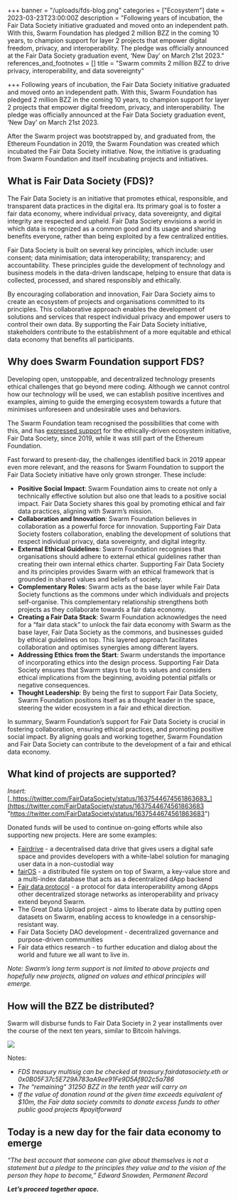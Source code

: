 +++
banner = "/uploads/fds-blog.png"
categories = ["Ecosystem"]
date = 2023-03-23T23:00:00Z
description = "Following years of incubation, the Fair Data Society initiative graduated and moved onto an independent path. With this, Swarm Foundation has pledged 2 million BZZ in the coming 10 years, to champion support for layer 2 projects that empower digital freedom, privacy, and interoperability. The pledge was officially announced at the Fair Data Society graduation event, ‘New Day’ on March 21st 2023."
references_and_footnotes = []
title = "Swarm commits 2 million BZZ to drive privacy, interoperability, and data sovereignty"

+++
Following years of incubation, the Fair Data Society initiative graduated and moved onto an independent path. With this, Swarm Foundation has pledged 2 million BZZ in the coming 10 years, to champion support for layer 2 projects that empower digital freedom, privacy, and interoperability. The pledge was officially announced at the Fair Data Society graduation event, ‘New Day’ on March 21st 2023.

After the Swarm project was bootstrapped by, and graduated from, the Ethereum Foundation in 2019, the Swarm Foundation was created which incubated the Fair Data Society initiative. Now, the initiative is graduating from Swarm Foundation and itself incubating projects and initiatives.

## **What is Fair Data Society (FDS)?**

The Fair Data Society is an initiative that promotes ethical, responsible, and transparent data practices in the digital era. Its primary goal is to foster a fair data economy, where individual privacy, data sovereignty, and digital integrity are respected and upheld. Fair Data Society envisions a world in which data is recognized as a common good and its usage and sharing benefits everyone, rather than being exploited by a few centralized entities.

Fair Data Society is built on several key principles, which include: user consent; data minimisation; data interoperability; transparency; and accountability. These principles guide the development of technology and business models in the data-driven landscape, helping to ensure that data is collected, processed, and shared responsibly and ethically.

By encouraging collaboration and innovation, Fair Dara Society aims to create an ecosystem of projects and organisations committed to its principles. This collaborative approach enables the development of solutions and services that respect individual privacy and empower users to control their own data. By supporting the Fair Data Society initiative, stakeholders contribute to the establishment of a more equitable and ethical data economy that benefits all participants.

## **Why does Swarm Foundation support FDS?**

Developing open, unstoppable, and decentralized technology presents ethical challenges that go beyond mere coding. Although we cannot control how our technology will be used, we can establish positive incentives and examples, aiming to guide the emerging ecosystem towards a future that minimises unforeseen and undesirable uses and behaviors.

The Swarm Foundation team recognised the possibilities that come with this, and has [expressed support](https://medium.com/fair-data-society/ethereums-swarm-is-first-to-join-fair-data-society-c17afe5ac3b7\]) for the ethically-driven ecosystem initiative, Fair Data Society, since 2019, while it was still part of the Ethereum Foundation.

Fast forward to present-day, the challenges identified back in 2019 appear even more relevant, and the reasons for Swarm Foundation to support the Fair Data Society initiative have only grown stronger. These include:

* **Positive Social Impact**: Swarm Foundation aims to create not only a technically effective solution but also one that leads to a positive social impact. Fair Data Society shares this goal by promoting ethical and fair data practices, aligning with Swarm’s mission.
* **Collaboration and Innovation**: Swarm Foundation believes in collaboration as a powerful force for innovation. Supporting Fair Data Society fosters collaboration, enabling the development of solutions that respect individual privacy, data sovereignty, and digital integrity.
* **External Ethical Guidelines**: Swarm Foundation recognises that organisations should adhere to external ethical guidelines rather than creating their own internal ethics charter. Supporting Fair Data Society and its principles provides Swarm with an ethical framework that is grounded in shared values and beliefs of society.
* **Complementary Roles**: Swarm acts as the base layer while Fair Data Society functions as the commons under which individuals and projects self-organise. This complementary relationship strengthens both projects as they collaborate towards a fair data economy.
* **Creating a Fair Data Stack**: Swarm Foundation acknowledges the need for a “fair data stack” to unlock the fair data economy with Swarm as the base layer, Fair Data Society as the commons, and businesses guided by ethical guidelines on top. This layered approach facilitates collaboration and optimises synergies among different layers.
* **Addressing Ethics from the Start**: Swarm understands the importance of incorporating ethics into the design process. Supporting Fair Data Society ensures that Swarm stays true to its values and considers ethical implications from the beginning, avoiding potential pitfalls or negative consequences.
* **Thought Leadership**: By being the first to support Fair Data Society, Swarm Foundation positions itself as a thought leader in the space, steering the wider ecosystem in a fair and ethical direction.

In summary, Swarm Foundation’s support for Fair Data Society is crucial in fostering collaboration, ensuring ethical practices, and promoting positive social impact. By aligning goals and working together, Swarm Foundation and Fair Data Society can contribute to the development of a fair and ethical data economy.

## **What kind of projects are supported?**

_Insert:_ [_https://twitter.com/FairDataSociety/status/1637544674561863683_](https://twitter.com/FairDataSociety/status/1637544674561863683 "https://twitter.com/FairDataSociety/status/1637544674561863683")

Donated funds will be used to continue on-going efforts while also supporting new projects. Here are some examples:

* [Fairdrive](https://fairdrive.io/) - a decentralised data drive that gives users a digital safe space and provides developers with a white-label solution for managing user data in a non-custodial way
* [fairOS](https://docs.fairos.fairdatasociety.org/docs/) - a distributed file system on top of Swarm, a key-value store and a multi-index database that acts as a decentralized dApp backend
* [Fair data protocol](https://fdp.fairdatasociety.org/) - a protocol for data interoperability among dApps other decentralized storage networks as interoperability and privacy extend beyond Swarm.
* The Great Data Upload project - aims to liberate data by putting open datasets on Swarm, enabling access to knowledge in a censorship-resistant way.
* Fair Data Society DAO development - decentralized governance and purpose-driven communities
* Fair data ethics research - to further education and dialog about the world and future we all want to live in.

_Note: Swarm’s long term support is not limited to above projects and hopefully new projects, aligned on values and ethical principles will emerge._

## **How will the BZZ be distributed?**

Swarm will disburse funds to Fair Data Society in 2 year installments over the course of the next ten years, similar to Bitcoin halvings.

![](/uploads/screenshot-2023-03-24-at-09-28-32.png)

Notes:

* _FDS treasury multisig can be checked at treasury.fairdatasociety.eth or 0x0B05F37c5E729A783aA9ee91Fe9D5Af802c5a786_
* _The “remaining” 31250 BZZ in the tenth year will carry on_
* _If the value of donation round at the given time exceeds equivalent of $10m, the Fair data society commits to donate excess funds to other public good projects #payitforward_

## **Today is a new day for the fair data economy to emerge**

_“The best account that someone can give about themselves is not a statement but a pledge to the principles they value and to the vision of the person they hope to become,” Edward Snowden, Permanent Record_

**_Let’s proceed together apace._**